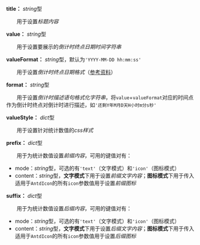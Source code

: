 **title：** *string*型

　　用于设置*标题内容*

**value：** *string*型

　　用于设置要展示的*倒计时终点日期时间字符串*

**valueFormat：** *string*型，默认为`'YYYY-MM-DD hh:mm:ss'`

　　用于设置*倒计时终点日期格式*（[参考资料](https://momentjscom.readthedocs.io/en/latest/moment/04-displaying/01-format/)）

**format：** *string*型

　　用于设置*倒计时描述语句格式化字符串*，将`value`+`valueFormat`对应的时间点作为倒计时终点对倒计时进行描述，如`'还剩Y年M月D天H小时m分s秒'`

**valueStyle：** *dict*型

　　用于设置针对统计数值的*css样式*

**prefix：** *dict*型

　　用于为统计数值设置*前缀内容*，可用的键值对有：

- mode：*string*型，可选的有`'text'`（文字模式）和`'icon'`（图标模式）
- content：*string*型，**文字模式**下用于设置*前缀文字内容*；**图标模式**下用于传入适用于`AntdIcon`的所有`icon`参数值用于设置*前缀图标*

**suffix：** *dict*型

　　用于为统计数值设置*后缀内容*，可用的键值对有：

- mode：*string*型，可选的有`'text'`（文字模式）和`'icon'`（图标模式）
- content：*string*型，**文字模式**下用于设置*后缀文字内容*；**图标模式**下用于传入适用于`AntdIcon`的所有`icon`参数值用于设置*后缀图标*

